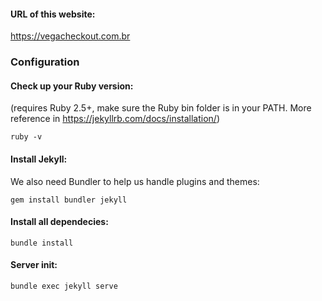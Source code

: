 #### URL of this website:
https://vegacheckout.com.br

### Configuration
#### Check up your Ruby version:
(requires Ruby 2.5+, make sure the Ruby bin folder is in your PATH. More reference in https://jekyllrb.com/docs/installation/)

`ruby -v`

#### Install Jekyll:
We also need Bundler to help us handle plugins and themes:

`gem install bundler jekyll`

#### Install all dependecies:
`bundle install`

#### Server init:
`bundle exec jekyll serve`

